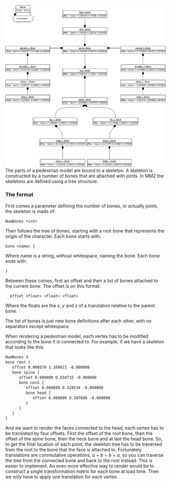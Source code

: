 ![Pedmodel_woman.skel.png](images/Pedmodel_woman.skel.png)
The parts of a pedestrian model are bound to a skeleton.
A skeleton is constructed by a number of bones that are attached with joints.
In MM2 the skeletons are defined using a tree structure.

### The format

First comes a parameter defining the number of bones, or actually
joints, the skeleton is made of:
```
NumBones <int>
```

Then follows the tree of bones, starting with a root bone that
represents the origin of the character. Each bone starts with:
```
bone <name> {
```

Where name is a string, without whitespace, naming the bone. Each
bone ends with:
```
}
```

Between these comes, first an offset and then a list of bones attached
to the current bone. The offset is on this format:
```
  offset <float> <float> <float>
```

Where the floats are the *x*, *y* and *z* of a translation relative
to the parent bone.

The list of bones is just new bone definitions after each other, with no
separators except whitespace.

When rendering a pedestrian model, each vertex has to be modified
according to the bone it is connected to. For example, if we have a
skeleton that looks like this:

```
NumBones 3
bone root {
   offset 0.000570 1.109821 -0.000000
   bone spine {
      offset 0.000000 0.034733 -0.000000
      bone neck {
         offset 0.000000 0.329534 -0.000000
         bone head {
            offset 0.000000 0.107686 -0.000000
         }
      }
   }
}
```

And we want to render the faces connected to the head, each vertex has
to be translated by four offsets. First the offset of the root bone,
then the offset of the spine bone, then the neck bone and at last the
head bone. So, to get the final location of each point, the skeleton
tree has to be traversed from the root to the bone that the face is
attached to. Fortunately translations are commutative operations, *a* +
*b* = *b* + *a*, so you can traverse the tree from the connected bone
and back to the root instead. This is easier to implement. An even more
effective way to render would be to construct a single transformation
matrix for each bone at load time. Then we only have to apply one
translation for each vertex.
